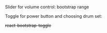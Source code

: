 Slider for volume control:
bootstrap range

Toggle for power button and choosing drum set:

~~react-bootstrap-toggle~~
